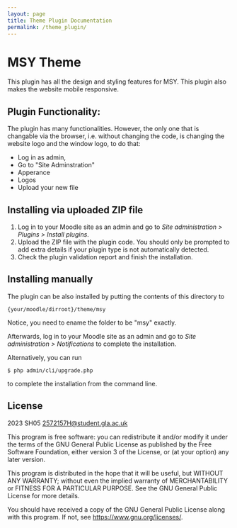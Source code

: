 ```yaml
---
layout: page
title: Theme Plugin Documentation
permalink: /theme_plugin/
---
```

# MSY Theme #

This plugin has all the design and styling features for MSY. This plugin also makes the website mobile responsive.

## Plugin Functionality: ##

The plugin has many functionalities. However, the only one that is changable via the browser, i.e. without changing the code, is changing the website logo and the window logo, to do that:
- Log in as admin, 
- Go to "Site Adminstration"
- Apperance
- Logos
- Upload your new file

## Installing via uploaded ZIP file ##

1. Log in to your Moodle site as an admin and go to _Site administration >
   Plugins > Install plugins_.
2. Upload the ZIP file with the plugin code. You should only be prompted to add
   extra details if your plugin type is not automatically detected.
3. Check the plugin validation report and finish the installation.

## Installing manually ##

The plugin can be also installed by putting the contents of this directory to

    {your/moodle/dirroot}/theme/msy

Notice, you need to ename the folder to be "msy" exactly.

Afterwards, log in to your Moodle site as an admin and go to _Site administration >
Notifications_ to complete the installation.

Alternatively, you can run

    $ php admin/cli/upgrade.php

to complete the installation from the command line.

## License ##

2023 SH05 <2572157H@student.gla.ac.uk>

This program is free software: you can redistribute it and/or modify it under
the terms of the GNU General Public License as published by the Free Software
Foundation, either version 3 of the License, or (at your option) any later
version.

This program is distributed in the hope that it will be useful, but WITHOUT ANY
WARRANTY; without even the implied warranty of MERCHANTABILITY or FITNESS FOR A
PARTICULAR PURPOSE.  See the GNU General Public License for more details.

You should have received a copy of the GNU General Public License along with
this program.  If not, see <https://www.gnu.org/licenses/>.

